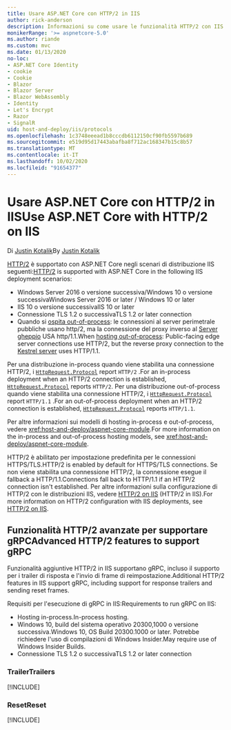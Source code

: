 ```yaml
---
title: Usare ASP.NET Core con HTTP/2 in IIS
author: rick-anderson
description: Informazioni su come usare le funzionalità HTTP/2 con IIS.
monikerRange: '>= aspnetcore-5.0'
ms.author: riande
ms.custom: mvc
ms.date: 01/13/2020
no-loc:
- ASP.NET Core Identity
- cookie
- Cookie
- Blazor
- Blazor Server
- Blazor WebAssembly
- Identity
- Let's Encrypt
- Razor
- SignalR
uid: host-and-deploy/iis/protocols
ms.openlocfilehash: 1c3748eeead1b8cccdb6112150cf90fb5597b689
ms.sourcegitcommit: e519d95d17443abafba8f712ac168347b15c8b57
ms.translationtype: MT
ms.contentlocale: it-IT
ms.lasthandoff: 10/02/2020
ms.locfileid: "91654377"
---
```

# <a name="use-aspnet-core-with-http2-on-iis"></a><span data-ttu-id="6549d-103">Usare ASP.NET Core con HTTP/2 in IIS</span><span class="sxs-lookup"><span data-stu-id="6549d-103">Use ASP.NET Core with HTTP/2 on IIS</span></span>

<span data-ttu-id="6549d-104">Di [Justin Kotalik](https://github.com/jkotalik)</span><span class="sxs-lookup"><span data-stu-id="6549d-104">By [Justin Kotalik](https://github.com/jkotalik)</span></span>

<span data-ttu-id="6549d-105">[HTTP/2](https://httpwg.org/specs/rfc7540.html) è supportato con ASP.NET Core negli scenari di distribuzione IIS seguenti:</span><span class="sxs-lookup"><span data-stu-id="6549d-105">[HTTP/2](https://httpwg.org/specs/rfc7540.html) is supported with ASP.NET Core in the following IIS deployment scenarios:</span></span>

* <span data-ttu-id="6549d-106">Windows Server 2016 o versione successiva/Windows 10 o versione successiva</span><span class="sxs-lookup"><span data-stu-id="6549d-106">Windows Server 2016 or later / Windows 10 or later</span></span>
* <span data-ttu-id="6549d-107">IIS 10 o versione successiva</span><span class="sxs-lookup"><span data-stu-id="6549d-107">IIS 10 or later</span></span>
* <span data-ttu-id="6549d-108">Connessione TLS 1.2 o successiva</span><span class="sxs-lookup"><span data-stu-id="6549d-108">TLS 1.2 or later connection</span></span>
* <span data-ttu-id="6549d-109">Quando si [ospita out-of-process](xref:host-and-deploy/iis/index#out-of-process-hosting-model): le connessioni al server perimetrale pubbliche usano http/2, ma la connessione del proxy inverso al [Server gheppio](xref:fundamentals/servers/kestrel) USA http/1.1.</span><span class="sxs-lookup"><span data-stu-id="6549d-109">When [hosting out-of-process](xref:host-and-deploy/iis/index#out-of-process-hosting-model): Public-facing edge server connections use HTTP/2, but the reverse proxy connection to the [Kestrel server](xref:fundamentals/servers/kestrel) uses HTTP/1.1.</span></span>

<span data-ttu-id="6549d-110">Per una distribuzione in-process quando viene stabilita una connessione HTTP/2, i [`HttpRequest.Protocol`](xref:Microsoft.AspNetCore.Http.HttpRequest.Protocol*) report `HTTP/2` .</span><span class="sxs-lookup"><span data-stu-id="6549d-110">For an in-process deployment when an HTTP/2 connection is established, [`HttpRequest.Protocol`](xref:Microsoft.AspNetCore.Http.HttpRequest.Protocol*) reports `HTTP/2`.</span></span> <span data-ttu-id="6549d-111">Per una distribuzione out-of-process quando viene stabilita una connessione HTTP/2, i [`HttpRequest.Protocol`](xref:Microsoft.AspNetCore.Http.HttpRequest.Protocol*) report `HTTP/1.1` .</span><span class="sxs-lookup"><span data-stu-id="6549d-111">For an out-of-process deployment when an HTTP/2 connection is established, [`HttpRequest.Protocol`](xref:Microsoft.AspNetCore.Http.HttpRequest.Protocol*) reports `HTTP/1.1`.</span></span>

<span data-ttu-id="6549d-112">Per altre informazioni sui modelli di hosting in-process e out-of-process, vedere <xref:host-and-deploy/aspnet-core-module>.</span><span class="sxs-lookup"><span data-stu-id="6549d-112">For more information on the in-process and out-of-process hosting models, see <xref:host-and-deploy/aspnet-core-module>.</span></span>

<span data-ttu-id="6549d-113">HTTP/2 è abilitato per impostazione predefinita per le connessioni HTTPS/TLS.</span><span class="sxs-lookup"><span data-stu-id="6549d-113">HTTP/2 is enabled by default for HTTPS/TLS connections.</span></span> <span data-ttu-id="6549d-114">Se non viene stabilita una connessione HTTP/2, la connessione esegue il fallback a HTTP/1.1.</span><span class="sxs-lookup"><span data-stu-id="6549d-114">Connections fall back to HTTP/1.1 if an HTTP/2 connection isn't established.</span></span> <span data-ttu-id="6549d-115">Per altre informazioni sulla configurazione di HTTP/2 con le distribuzioni IIS, vedere [HTTP/2 on IIS](/iis/get-started/whats-new-in-iis-10/http2-on-iis) (HTTP/2 in IIS).</span><span class="sxs-lookup"><span data-stu-id="6549d-115">For more information on HTTP/2 configuration with IIS deployments, see [HTTP/2 on IIS](/iis/get-started/whats-new-in-iis-10/http2-on-iis).</span></span>

## <a name="advanced-http2-features-to-support-grpc"></a><span data-ttu-id="6549d-116">Funzionalità HTTP/2 avanzate per supportare gRPC</span><span class="sxs-lookup"><span data-stu-id="6549d-116">Advanced HTTP/2 features to support gRPC</span></span>

<span data-ttu-id="6549d-117">Funzionalità aggiuntive HTTP/2 in IIS supportano gRPC, incluso il supporto per i trailer di risposta e l'invio di frame di reimpostazione.</span><span class="sxs-lookup"><span data-stu-id="6549d-117">Additional HTTP/2 features in IIS support gRPC, including support for response trailers and sending reset frames.</span></span>

<span data-ttu-id="6549d-118">Requisiti per l'esecuzione di gRPC in IIS:</span><span class="sxs-lookup"><span data-stu-id="6549d-118">Requirements to run gRPC on IIS:</span></span>

* <span data-ttu-id="6549d-119">Hosting in-process.</span><span class="sxs-lookup"><span data-stu-id="6549d-119">In-process hosting.</span></span>
* <span data-ttu-id="6549d-120">Windows 10, build del sistema operativo 20300,1000 o versione successiva.</span><span class="sxs-lookup"><span data-stu-id="6549d-120">Windows 10, OS Build 20300.1000 or later.</span></span> <span data-ttu-id="6549d-121">Potrebbe richiedere l'uso di compilazioni di Windows Insider.</span><span class="sxs-lookup"><span data-stu-id="6549d-121">May require use of Windows Insider Builds.</span></span>
* <span data-ttu-id="6549d-122">Connessione TLS 1.2 o successiva</span><span class="sxs-lookup"><span data-stu-id="6549d-122">TLS 1.2 or later connection</span></span>

### <a name="trailers"></a><span data-ttu-id="6549d-123">Trailer</span><span class="sxs-lookup"><span data-stu-id="6549d-123">Trailers</span></span>

[!INCLUDE[](~/includes/trailers.md)]

### <a name="reset"></a><span data-ttu-id="6549d-124">Reset</span><span class="sxs-lookup"><span data-stu-id="6549d-124">Reset</span></span>

[!INCLUDE[](~/includes/reset.md)]
